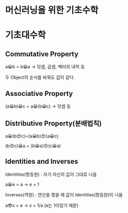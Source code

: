 # 머신러닝을 위한 기초수학

# 기초대수학

## Commutative Property

a😀b = b😀a   →  덧셈, 곱셈, 벡터의 내적 등

두 Object의 순서를 바꿔도 값이 같다.

## Associative Property

(a😀b)😀c = a😀(b😀c)  →  덧셈 등

## Distributive Property(분배법칙)

a😀(b😍c)=(a😀b)😍(a😀c)

(b😍c)😀a = (b😀a)😍(c😀a)

## Identities and Inverses

Identities(항등원) : 자기 자신의 값이 그대로 나옴 

a😀e = a     → e = 1

Inverses(역원) : 연산을 했을 때 값이 Identities(항등원)이 나옴

a😎x = e     → x = 1/a (e는 1이었기 때문)